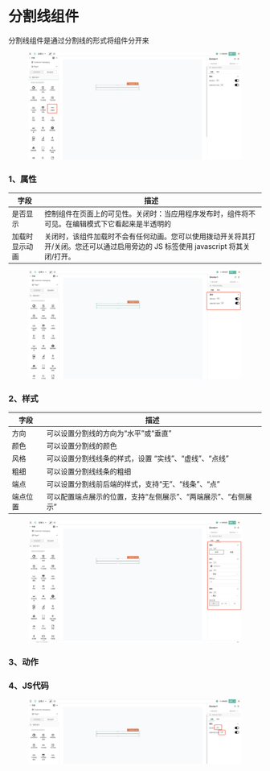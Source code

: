 # 分割线组件

分割线组件是通过分割线的形式将组件分开来

<figure><img src="../../../.gitbook/assets/image (100) (1).png" alt=""><figcaption></figcaption></figure>

### 1、属性

| 字段      | 描述                                                                         |
| ------- | -------------------------------------------------------------------------- |
| 是否显示    | 控制组件在页面上的可见性。关闭时：当应用程序发布时，组件将不可见。在编辑模式下它看起来是半透明的                           |
| 加载时显示动画 | 关闭时，该组件加载时不会有任何动画。您可以使用拨动开关将其打开/关闭。您还可以通过启用旁边的 JS 标签使用 javascript 将其关闭/打开。 |

<figure><img src="../../../.gitbook/assets/image (142) (1).png" alt=""><figcaption></figcaption></figure>

### 2、样式

| 字段   | 描述                                 |
| ---- | ---------------------------------- |
| 方向   | 可以设置分割线的方向为“水平”或“垂直”               |
| 颜色   | 可以设置分割线的颜色                         |
| 风格   | 可以设置分割线线条的样式，设置 “实线”、“虚线”、“点线”     |
| 粗细   | 可以设置分割线线条的粗细                       |
| 端点   | 可以设置分割线前后端的样式，支持“无”、“线条”、“点”       |
| 端点位置 | 可以配置端点展示的位置，支持“左侧展示”、“两端展示”、“右侧展示” |

<figure><img src="../../../.gitbook/assets/image (139).png" alt=""><figcaption></figcaption></figure>

### 3、动作





### 4、JS代码

<figure><img src="../../../.gitbook/assets/image (124) (1).png" alt=""><figcaption></figcaption></figure>
